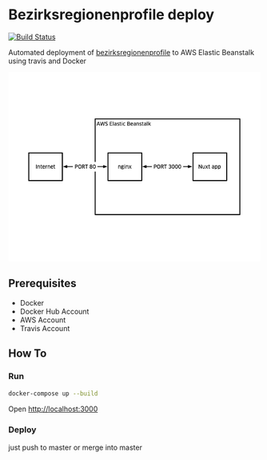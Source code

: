 # Bezirksregionenprofile deploy

[![Build Status](https://travis-ci.org/technologiestiftung/bezirksregionenprofile-deploy.svg?branch=master)](https://travis-ci.org/technologiestiftung/bezirksregionenprofile-deploy)

Automated deployment of [bezirksregionenprofile](https://github.com/technologiestiftung/bezirksregionenprofile) to AWS Elastic Beanstalk using travis and Docker

![diagram](/assets/diagram.png)

## Prerequisites

- Docker
- Docker Hub Account
- AWS Account
- Travis Account
  
## How To

### Run

```bash
docker-compose up --build
```

Open [http://localhost:3000](http://localhost:3000)

### Deploy

just push to master or merge into master